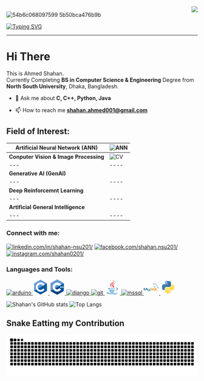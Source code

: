 <img align="right" src="https://visitor-badge.laobi.icu/badge?page_id=AhmedShahan.AhmedShahan" />

![54b6c068097599 5b50bca476b9b](https://user-images.githubusercontent.com/109499842/181924660-28f646f3-919b-4051-b131-dd30ddae6de6.gif)

[![Typing SVG](https://readme-typing-svg.herokuapp.com?font=times&size=40&duration=6000&color=BC3AF7&background=8AFFDB00&center=true&vCenter=true&multiline=true&width=800&height=150&lines=WELCOME+TO+AHMED+SHAHAN'S+PROFILE;BS+in+Computer+Science+%26+Engineering;North+South+University%2C+Dhaka%2C+Bangladesh)](https://git.io/typing-svg)
*** 
<h1 align="left">Hi There </h1>
<p>This is Ahmed Shahan.</br> Currently Completing <b>BS in Computer Science & Engineering</b> Degree from <b>North South University</b>, Dhaka, Bangladesh.</p>

- 💬 Ask me about **C, C++, Python, Java**

- 📫 How to reach me **shahan.ahmed001@gmail.com** 

## Field of Interest:

|**Artificial Neural Network (ANN)**|![ANN](https://github.com/user-attachments/assets/b054b39d-877c-454e-a21e-6aab8f922307)|
|---|----|
|**Conputer Vision & Image Processing**|![CV](https://github.com/user-attachments/assets/a591657c-b9a3-432f-a7a7-ca62c51899ec)|
|---|----|
|**Generative AI (GenAI)**||
|---|----|
|**Deep Reinforcemnt Learning**||
|---|----|
|**Artificial General Intelligence**||
|---|----|






<h3 align="left">Connect with me:</h3>
<p align="left">
<a href="https://linkedin.com/in/shahan-nsu201/" target="_blank"><img align="center" src="https://raw.githubusercontent.com/rahuldkjain/github-profile-readme-generator/master/src/images/icons/Social/linked-in-alt.svg" alt="linkedin.com/in/shahan-nsu201/" height="30" width="40" /></a>
<a href="https://fb.com/shahan.nsu201/" target="_blank"><img align="center" src="https://raw.githubusercontent.com/rahuldkjain/github-profile-readme-generator/master/src/images/icons/Social/facebook.svg" alt="facebook.com/shahan.nsu201/" height="30" width="40" /></a>
<a href="https://instagram.com/shahan0201/" target="_blank"><img align="center" src="https://raw.githubusercontent.com/rahuldkjain/github-profile-readme-generator/master/src/images/icons/Social/instagram.svg" alt="instagram.com/shahan0201/" height="30" width="40" /></a>
</p>

<h3 align="left">Languages and Tools:</h3>
<p align="left"> <a href="https://www.arduino.cc/" target="" rel="noreferrer"> <img src="https://cdn.worldvectorlogo.com/logos/arduino-1.svg" alt="arduino" width="40" height="40"/> </a> <a href="https://www.cprogramming.com/" target="_blank" rel="noreferrer"> <img src="https://raw.githubusercontent.com/devicons/devicon/master/icons/c/c-original.svg" alt="c" width="40" height="40"/> </a> <a href="https://www.w3schools.com/cpp/" target="_blank" rel="noreferrer"> <img src="https://raw.githubusercontent.com/devicons/devicon/master/icons/cplusplus/cplusplus-original.svg" alt="cplusplus" width="40" height="40"/> </a> <a href="https://www.djangoproject.com/" target="_blank" rel="noreferrer"> <img src="https://cdn.worldvectorlogo.com/logos/django.svg" alt="django" width="40" height="40"/> </a> <a href="https://git-scm.com/" target="_blank" rel="noreferrer"> <img src="https://www.vectorlogo.zone/logos/git-scm/git-scm-icon.svg" alt="git" width="40" height="40"/> </a> <a href="https://www.java.com" target="_blank" rel="noreferrer"> <img src="https://raw.githubusercontent.com/devicons/devicon/master/icons/java/java-original.svg" alt="java" width="40" height="40"/> </a> <a href="https://www.microsoft.com/en-us/sql-server" target="_blank" rel="noreferrer"> <img src="https://www.svgrepo.com/show/303229/microsoft-sql-server-logo.svg" alt="mssql" width="40" height="40"/> </a> <a href="https://www.mysql.com/" target="_blank" rel="noreferrer"> <img src="https://raw.githubusercontent.com/devicons/devicon/master/icons/mysql/mysql-original-wordmark.svg" alt="mysql" width="40" height="40"/> </a> <a href="https://www.python.org" target="_blank" rel="noreferrer"> <img src="https://raw.githubusercontent.com/devicons/devicon/master/icons/python/python-original.svg" alt="python" width="40" height="40"/> </a> </p>

![Shahan's GitHub stats](https://github-readme-stats.vercel.app/api?username=AhmedShahan&show_icons=true&theme=radical&rank_icon=github)
![Top Langs](https://github-readme-stats.vercel.app/api/top-langs/?username=AhmedShahan&layout=compact)



## Snake Eatting my Contribution
![snake gif](https://github.com/AhmedShahan/AhmedShahan/blob/output/snake.svg)




